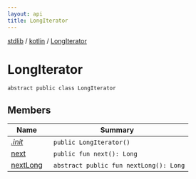 ```yaml
---
layout: api
title: LongIterator
---
```

[stdlib](../../index.html) / [kotlin](../index.html) / [LongIterator](index.html)

# LongIterator

```
abstract public class LongIterator
```
## Members
| Name | Summary |
|------|---------|
|[*.init*](_init_.html)|&nbsp;&nbsp;`public LongIterator()`<br>|
|[next](next.html)|&nbsp;&nbsp;`public fun next(): Long`<br>|
|[nextLong](nextLong.html)|&nbsp;&nbsp;`abstract public fun nextLong(): Long`<br>|
